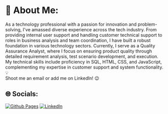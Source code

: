 # 💫 About Me:
As a technology professional with a passion for innovation and problem-solving, I've amassed diverse experience across the tech industry. From providing internal user support and handling customer technical support to roles in business analysis and team coordination, I have built a robust foundation in various technology sectors. Currently, I serve as a Quality Assurance Analyst, where I focus on ensuring product quality through detailed requirement analysis, test scenario development, and execution. My technical skills include proficiency in SQL, HTML, CSS, and JavaScript, complementing my expertise in customer support and system functionality.💡  <br>Shoot me an email or add me on LinkedIn! 😉


## 🌐 Socials:
[![Github Pages](https://img.shields.io/badge/https%3A%2F%2Fgustavomuhlmann.github.io%2Ffirst-personal-lp%2F?logo=github&label=GithubPages)](https://gustavomuhlmann.github.io/first-personal-lp/)
[![LinkedIn](https://img.shields.io/badge/LinkedIn-%230077B5.svg?logo=linkedin&logoColor=white)](https://www.linkedin.com/in/gustavo-alberto-ihon-muhlmann-b3179b163) 



